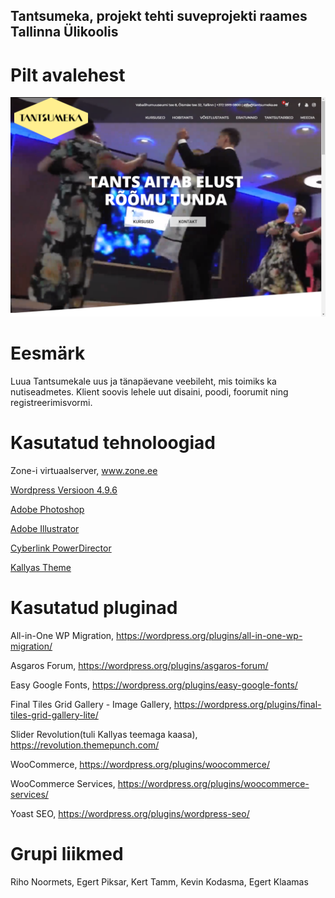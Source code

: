 ## Tantsumeka, projekt tehti suveprojekti raames Tallinna Ülikoolis

# Pilt avalehest
![alt text](Capture.PNG)

# Eesmärk
Luua Tantsumekale uus ja tänapäevane veebileht, mis toimiks ka nutiseadmetes. Klient soovis lehele uut disaini, poodi, foorumit ning registreerimisvormi.



# Kasutatud tehnoloogiad
Zone-i virtuaalserver, www.zone.ee


[Wordpress Versioon 4.9.6](https://codex.wordpress.org/Version_4.9.6)


[Adobe Photoshop](https://www.adobe.com/ee/products/photoshop.html)


[Adobe Illustrator](https://www.adobe.com/ee/products/illustrator.html)


[Cyberlink PowerDirector](https://www.cyberlink.com/products/powerdirector-ultra/features_en_EU.html?r=1)


[Kallyas Theme](https://themeforest.net/item/kallyas-responsive-multipurpose-wordpress-theme/4091658)

# Kasutatud pluginad


All-in-One WP Migration, https://wordpress.org/plugins/all-in-one-wp-migration/


Asgaros Forum, https://wordpress.org/plugins/asgaros-forum/


Easy Google Fonts, https://wordpress.org/plugins/easy-google-fonts/


Final Tiles Grid Gallery - Image Gallery, https://wordpress.org/plugins/final-tiles-grid-gallery-lite/


Slider Revolution(tuli Kallyas teemaga kaasa), https://revolution.themepunch.com/


WooCommerce, https://wordpress.org/plugins/woocommerce/


WooCommerce Services, https://wordpress.org/plugins/woocommerce-services/


Yoast SEO, https://wordpress.org/plugins/wordpress-seo/


# Grupi liikmed
Riho Noormets, Egert Piksar, Kert Tamm, Kevin Kodasma, Egert Klaamas
